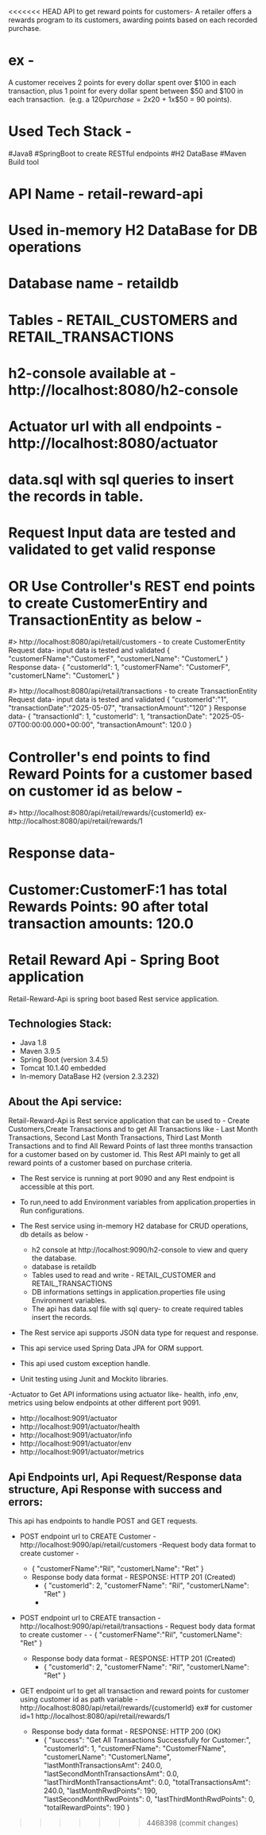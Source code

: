 <<<<<<< HEAD
API to get reward points for customers- A retailer offers a rewards program to its customers, awarding points based on each recorded purchase.  
# ex - 
A customer receives 2 points for every dollar spent over $100 in each transaction, plus 1 point for every
dollar spent between $50 and $100 in each transaction. 
(e.g. a $120 purchase = 2x$20 + 1x$50 = 90 points).
# Used Tech Stack -
#Java8
#SpringBoot to create RESTful endpoints 
#H2 DataBase
#Maven Build tool


# API Name - retail-reward-api
# Used in-memory H2 DataBase for DB operations
# Database name - retaildb
# Tables  - RETAIL_CUSTOMERS and RETAIL_TRANSACTIONS
# h2-console available at - http://localhost:8080/h2-console
# Actuator url with all endpoints -  http://localhost:8080/actuator 
# data.sql with sql queries to insert the records in table.
# Request Input data are tested and validated to get valid response
 
# OR Use Controller's REST end points to create CustomerEntiry and TransactionEntity as below -
#> http://localhost:8080/api/retail/customers  - to create CustomerEntity 
Request data- input data is tested and validated 
{
"customerFName":"CustomerF",
"customerLName": "CustomerL"
}
Response data-
{
    "customerId": 1,
    "customerFName": "CustomerF",
    "customerLName": "CustomerL"
}

#> http://localhost:8080/api/retail/transactions - to create TransactionEntity 
Request data- input data is tested and validated
{
"customerId":"1",
"transactionDate":"2025-05-07",
"transactionAmount":"120"
}
Response data-
{
    "transactionId": 1,
    "customerId": 1,
    "transactionDate": "2025-05-07T00:00:00.000+00:00",
    "transactionAmount": 120.0
}

# Controller's end points to find Reward Points for a customer based on customer id as below -
#> http://localhost:8080/api/retail/rewards/{customerId}
ex- http://localhost:8080/api/retail/rewards/1

# Response data- 
Customer:CustomerF:1 has total Rewards Points: 90 after total transaction amounts: 120.0
=======
# Retail Reward Api - Spring Boot application
Retail-Reward-Api is spring boot based Rest service application.

## Technologies Stack: 
 - Java 1.8
 - Maven 3.9.5
 - Spring Boot (version 3.4.5)
 - Tomcat 10.1.40 embedded
 - In-memory DataBase H2 (version 2.3.232)
 
## About the Api service: 
 Retail-Reward-Api is Rest service application that can be used to - Create Customers,Create Transactions and to get All Transactions like - Last Month Transactions, Second Last Month Transactions, Third Last Month Transactions and to find All Reward Points of last three months transaction for a customer based on by customer id. This Rest API mainly to get all reward points of a customer based on purchase criteria.
 
 - The Rest service is running at port 9090 and any Rest endpoint is accessible at this port.
 - To run,need to add Environment variables from application.properties in Run configurations.
 - The Rest service using in-memory H2 database for CRUD operations, db details as below -
    - h2 console at http://localhost:9090/h2-console to view and query the database.
    - database is retaildb
    - Tables used to read and write - RETAIL_CUSTOMER and RETAIL_TRANSACTIONS
    - DB informations settings in application.properties file using Environment variables.
    - The api has data.sql file with sql query- to create required tables insert the records.
    
 - The Rest service api supports JSON data type for request and response.  
 - This api service used Spring Data JPA for ORM support.
 - This api used custom exception handle.
 - Unit testing using Junit and Mockito libraries.  
 
-Actuator to Get API informations using actuator like- health, info ,env, metrics using below endpoints at other different port 9091.
  - http://localhost:9091/actuator
  - http://localhost:9091/actuator/health
  - http://localhost:9091/actuator/info
  - http://localhost:9091/actuator/env
  - http://localhost:9091/actuator/metrics 
   
## Api Endpoints url, Api Request/Response data structure, Api Response with success and errors: 
This api has endpoints to handle POST and GET requests.
 - POST endpoint url to CREATE Customer - http://localhost:9090/api/retail/customers 
    -Request body data format to create customer -
      - {
         "customerFName":"Ril",
         "customerLName": "Ret"
        }
    - Response body data format - RESPONSE: HTTP 201 (Created)
        - {
         "customerId": 2,
         "customerFName": "Ril",
         "customerLName": "Ret"
          }
      -   
        
 - POST endpoint url to CREATE transaction - http://localhost:9090/api/retail/transactions
       - Request body data format to create customer -
       - {
         "customerFName":"Ril",
         "customerLName": "Ret"
        }
    - Response body data format - RESPONSE: HTTP 201 (Created)
        - {
         "customerId": 2,
         "customerFName": "Ril",
         "customerLName": "Ret"
         }
 - GET  endpoint url to get all transaction and reward points for customer using customer id as path variable - http://localhost:8080/api/retail/rewards/{customerId} ex# for customer id=1 http://localhost:8080/api/retail/rewards/1 
     - Response body data format -  RESPONSE: HTTP 200 (OK)  
        - {
        "success": "Get All Transactions Successfully for Customer:",
        "customerId": 1,
        "customerFName": "CustomerFName",
        "customerLName": "CustomerLName",
        "lastMonthTransactionsAmt": 240.0,
        "lastSecondMonthTransactionsAmt": 0.0,
        "lastThirdMonthTransactionsAmt": 0.0,
        "totalTransactionsAmt": 240.0,
        "lastMonthRwdPoints": 190,
        "lastSecondMonthRwdPoints": 0,
        "lastThirdMonthRwdPoints": 0,
         "totalRewardPoints": 190
        }
 
 
>>>>>>> 4468398 (commit changes)
